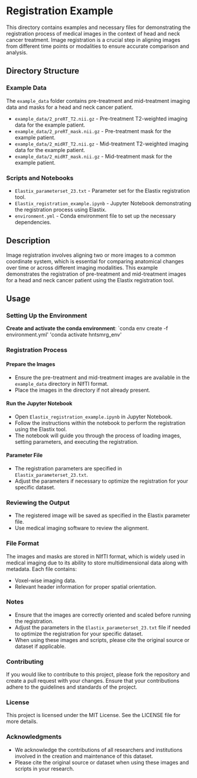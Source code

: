 # Registration Example

This directory contains examples and necessary files for demonstrating the registration process of medical images in the context of head and neck cancer treatment. Image registration is a crucial step in aligning images from different time points or modalities to ensure accurate comparison and analysis.

## Directory Structure

### Example Data

The `example_data` folder contains pre-treatment and mid-treatment imaging data and masks for a head and neck cancer patient.

- `example_data/2_preRT_T2.nii.gz` - Pre-treatment T2-weighted imaging data for the example patient.
- `example_data/2_preRT_mask.nii.gz` - Pre-treatment mask for the example patient.
- `example_data/2_midRT_T2.nii.gz` - Mid-treatment T2-weighted imaging data for the example patient.
- `example_data/2_midRT_mask.nii.gz` - Mid-treatment mask for the example patient.

### Scripts and Notebooks

- `Elastix_parameterset_23.txt` - Parameter set for the Elastix registration tool.
- `Elastix_registration_example.ipynb` - Jupyter Notebook demonstrating the registration process using Elastix.
- `environment.yml` - Conda environment file to set up the necessary dependencies.

## Description

Image registration involves aligning two or more images to a common coordinate system, which is essential for comparing anatomical changes over time or across different imaging modalities. This example demonstrates the registration of pre-treatment and mid-treatment images for a head and neck cancer patient using the Elastix registration tool.

## Usage

### Setting Up the Environment

**Create and activate the conda environment**:
   `conda env create -f environment.yml'
   'conda activate hntsmrg_env'

### Registration Process

#### Prepare the Images

- Ensure the pre-treatment and mid-treatment images are available in the `example_data` directory in NIfTI format.
- Place the images in the directory if not already present.

#### Run the Jupyter Notebook

- Open `Elastix_registration_example.ipynb` in Jupyter Notebook.
- Follow the instructions within the notebook to perform the registration using the Elastix tool.
- The notebook will guide you through the process of loading images, setting parameters, and executing the registration.

#### Parameter File

- The registration parameters are specified in `Elastix_parameterset_23.txt`.
- Adjust the parameters if necessary to optimize the registration for your specific dataset.

### Reviewing the Output

- The registered image will be saved as specified in the Elastix parameter file.
- Use medical imaging software to review the alignment.

### File Format

The images and masks are stored in NIfTI format, which is widely used in medical imaging due to its ability to store multidimensional data along with metadata. Each file contains:
- Voxel-wise imaging data.
- Relevant header information for proper spatial orientation.

### Notes

- Ensure that the images are correctly oriented and scaled before running the registration.
- Adjust the parameters in the `Elastix_parameterset_23.txt` file if needed to optimize the registration for your specific dataset.
- When using these images and scripts, please cite the original source or dataset if applicable.

### Contributing

If you would like to contribute to this project, please fork the repository and create a pull request with your changes. Ensure that your contributions adhere to the guidelines and standards of the project.

### License

This project is licensed under the MIT License. See the LICENSE file for more details.

### Acknowledgments

- We acknowledge the contributions of all researchers and institutions involved in the creation and maintenance of this dataset.
- Please cite the original source or dataset when using these images and scripts in your research.
